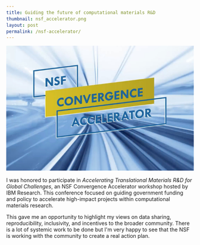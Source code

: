 ```yaml
---
title: Guiding the future of computational materials R&D
thumbnail: nsf_accelerator.png
layout: post
permalink: /nsf-accelerator/
---
```


![](/assets/2021-05-17-nsf-accelerator/nsf_accelerator.png)

I was honored to participate in *Accelerating Translational Materials R&D for Global Challenges*, an NSF Convergence Accelerator workshop hosted by IBM Research. This conference focused on guiding government funding and policy to accelerate high-impact projects within computational materials research.

This gave me an opportunity to highlight my views on data sharing, reproducibility, inclusivity, and incentives to the broader community. There is a lot of systemic work to be done but I'm very happy to see that the NSF is working with the community to create a real action plan.
